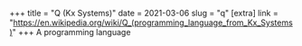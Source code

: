 +++
title = "Q (Kx Systems)"
date = 2021-03-06
slug = "q"
[extra]
link = "https://en.wikipedia.org/wiki/Q_(programming_language_from_Kx_Systems)"
+++
A programming language

